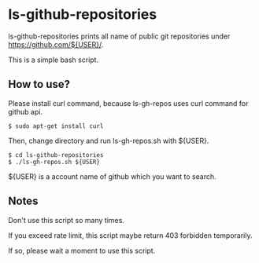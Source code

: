 
ls-github-repositories
======================

ls-github-repositories prints all name of public git repositories under https://github.com/${USER}/.

This is a simple bash script.

How to use?
-----------

Please install curl command, because ls-gh-repos uses curl command for github api.

	$ sudo apt-get install curl

Then, change directory and run ls-gh-repos.sh with ${USER}.

	$ cd ls-github-repositories
    $ ./ls-gh-repos.sh ${USER}

${USER} is a account name of github which you want to search.

Notes
-----

Don't use this script so many times.

If you exceed rate limit, this script maybe return 403 forbidden temporarily.

If so, please wait a moment to use this script.

